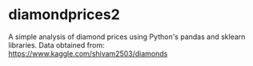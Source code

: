 # diamondprices2
A simple analysis of diamond prices using Python's pandas and sklearn libraries.
Data obtained from: https://www.kaggle.com/shivam2503/diamonds
